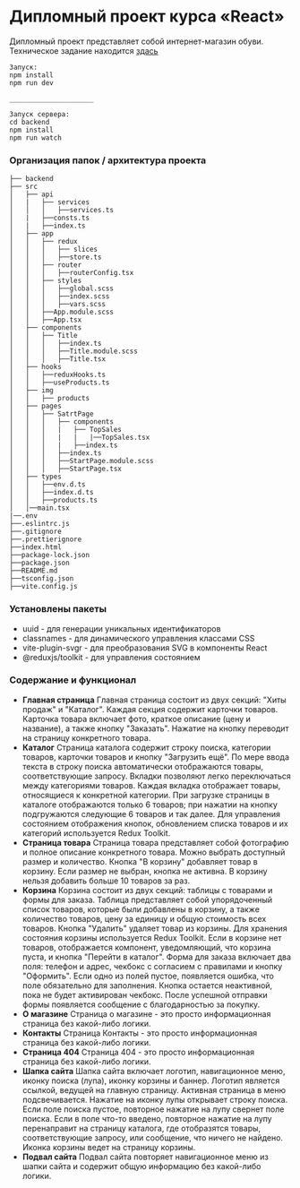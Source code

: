 # Дипломный проект курса «React»

Дипломный проект представляет собой интернет-магазин обуви.
Техническое задание находится [здась](https://github.com/netology-code/ra16-diploma)

```
Запуск:
npm install
npm run dev

_____________________

Запуск сервера:
cd backend
npm install
npm run watch
```


### Организация папок / архитектура проекта
```
├── backend
├── src
│   ├── api
│   |   ├── services
│   │   │   ├──services.ts
│   |   ├──consts.ts
│   |   ├──index.ts
│   ├── app
│   │   ├── redux
│   │   │   ├── slices
│   │   │   ├──store.ts
│   │   ├── router
│   │   │   ├──routerConfig.tsx
│   │   ├── styles
│   │   │   ├──global.scss
│   │   │   ├──index.scss
│   │   │   ├──vars.scss
│   │   ├──App.module.scss
│   │   ├──App.tsx
│   ├── components
│   │   ├── Title
│   │   │   ├──index.ts
│   │   │   ├──Title.module.scss
│   │   │   ├──Title.tsx
│   ├── hooks
│   │   ├──reduxHooks.ts
│   │   ├──useProducts.ts
│   ├── img
│   │   ├── products
│   ├── pages
│   │   ├── SatrtPage
│   │   │   ├── components
│   │   │   |   ├── TopSales
│   │   │   |   |   |──TopSales.tsx
│   │   │   |   ├──index.ts
│   │   │   ├──index.ts
│   │   │   ├──StartPage.module.scss
│   │   │   ├──StartPage.tsx
│   ├── types
│   │   ├──env.d.ts
│   │   ├──index.d.ts
│   │   ├──products.ts
│   │──main.tsx
|──.env
├──.eslintrc.js
├──.gitignore
├──.prettierignore
├──index.html
├──package-lock.json
├──package.json
├──README.md
├──tsconfig.json
├──vite.config.js

```


### Установлены пакеты
- uuid - для генерации уникальных идентификаторов
- classnames - для динамического управления классами CSS
- vite-plugin-svgr - для преобразования SVG в компоненты React
- @reduxjs/toolkit - для управления состоянием


### Содержание и функционал
- **Главная страница**
  Главная страница состоит из двух секций: "Хиты продаж" и "Каталог". Каждая секция содержит карточки товаров. Карточка товара включает фото, краткое описание (цену и название), а также кнопку "Заказать". Нажатие на кнопку переводит на страницу конкретного товара.
- **Каталог**
  Страница каталога содержит строку поиска, категории товаров, карточки товаров и кнопку "Загрузить ещё". По мере ввода текста в строку поиска автоматически отображаются товары, соответствующие запросу. Вкладки позволяют легко переключаться между категориями товаров. Каждая вкладка отображает товары, относящиеся к конкретной категории. При загрузке страницы в каталоге отображаются только 6 товаров; при нажатии на кнопку подгружаются следующие 6 товаров и так далее. Для управления состоянием отображения кнопок, обновлением списка товаров и их категорий используется Redux Toolkit.
- **Страница товара**
  Страница товара представляет собой фотографию и полное описание конкретного товара. Можно выбрать доступный размер и количество. Кнопка "В корзину" добавляет товар в корзину. Если размер не выбран, кнопка не активна. В корзину нельзя добавить больше 10 товаров за раз.
- **Корзина**
  Корзина состоит из двух секций: таблицы с товарами и формы для заказа. Таблица представляет собой упорядоченный список товаров, которые были добавлены в корзину, а также количество товаров, цену за единицу и общую стоимость всех товаров. Кнопка "Удалить" удаляет товар из корзины. Для хранения состояния корзины используется Redux Toolkit. Если в корзине нет товаров, отображается компонент, уведомляющий, что корзина пуста, и кнопка "Перейти в каталог".
  Форма для заказа включает два поля: телефон и адрес, чекбокс с согласием с правилами и кнопку "Оформить". Если одно из полей пустое, появляется ошибка, что поле обязательно для заполнения. Кнопка остается неактивной, пока не будет активирован чекбокс. После успешной отправки формы появляется сообщение с благодарностью за покупку.
- **О магазине**
  Страница о магазине - это просто информационная страница без какой-либо логики.
- **Контакты**
  Страница Контакты - это просто информационная страница без какой-либо логики.
- **Страница 404**
  Страница 404 - это просто информационная страница без какой-либо логики.
- **Шапка сайта**
  Шапка сайта включает логотип, навигационное меню, иконку поиска (лупа), иконку корзины и баннер. Логотип является ссылкой, ведущей на главную страницу. Активная страница в меню подсвечивается. Нажатие на иконку лупы открывает строку поиска. Если поле поиска пустое, повторное нажатие на лупу свернет поле поиска. Если в поле что-то введено, повторное нажатие на лупу перенаправит на страницу каталога, где отобразятся товары, соответствующие запросу, или сообщение, что ничего не найдено. Иконка корзины ведет на страницу корзины.
- **Подвал сайта**
  Подвал сайта повторяет навигационное меню из шапки сайта и содержит общую информацию без какой-либо логики.
